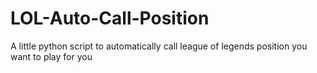 # LOL-Auto-Call-Position
A little python script to automatically call league of legends position you want to play for you
